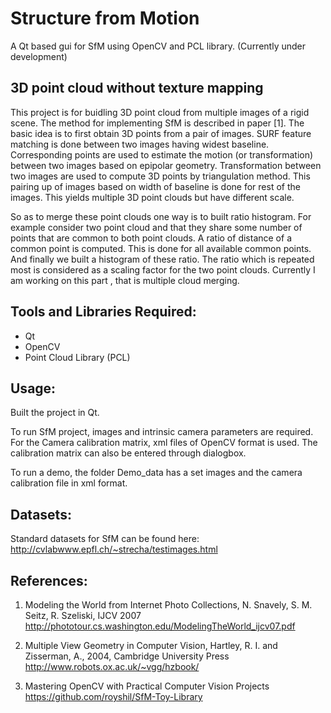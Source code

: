Structure from Motion  
========================
A Qt based gui for SfM using OpenCV and PCL library.
(Currently under development)



3D point cloud without texture mapping
----------------------------------------
This project is for buidling 3D point cloud from multiple images of a rigid scene. The method for implementing SfM is described in 
paper [1]. The basic idea is to first obtain 3D points from a pair of images. SURF feature matching is done between two images
having widest baseline. Corresponding points are used to estimate the motion (or transformation) between two images based on epipolar geometry.
Transformation between two images are used to compute 3D points by triangulation method. This pairing up of images based on width of baseline is 
done for rest of the images. This yields multiple 3D point clouds but have different scale.

So as to merge these point clouds one way is to built ratio histogram. 
For example consider two point cloud and that they share some number of points that are common to both point clouds. A ratio of distance of a common point is computed. This is done for all available common points. And finally we built a histogram of these ratio.
The ratio which is repeated most is considered as a scaling factor for the two point clouds. Currently I am working on this part , that is multiple cloud merging.


Tools and Libraries Required:
--------------------
- Qt
- OpenCV
- Point Cloud Library (PCL)

Usage:
------
Built the project in Qt. 


To run SfM project, images and intrinsic camera parameters are required. For the Camera calibration matrix, xml files of OpenCV format is used. The calibration matrix can also be entered through dialogbox.


To run a demo, the folder Demo_data has a set images and the camera calibration file in xml format.


Datasets:
--------
Standard datasets for SfM can be found here: http://cvlabwww.epfl.ch/~strecha/testimages.html


References:
-----------
1. Modeling the World from Internet Photo Collections, N. Snavely, S. M. Seitz, R. Szeliski, IJCV 2007 
http://phototour.cs.washington.edu/ModelingTheWorld_ijcv07.pdf

1. Multiple View Geometry in Computer Vision, Hartley, R. I. and Zisserman, A., 2004, Cambridge University Press
http://www.robots.ox.ac.uk/~vgg/hzbook/

1. Mastering OpenCV with Practical Computer Vision Projects
 https://github.com/royshil/SfM-Toy-Library

